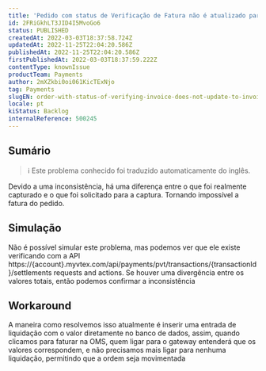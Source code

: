 ```yaml
---
title: 'Pedido com status de Verificação de Fatura não é atualizado para Faturação.'
id: 2FRiGkhLT3JID4I5MvoGo6
status: PUBLISHED
createdAt: 2022-03-03T18:37:58.724Z
updatedAt: 2022-11-25T22:04:20.586Z
publishedAt: 2022-11-25T22:04:20.586Z
firstPublishedAt: 2022-03-03T18:37:59.222Z
contentType: knownIssue
productTeam: Payments
author: 2mXZkbi0oi061KicTExNjo
tag: Payments
slugEN: order-with-status-of-verifying-invoice-does-not-update-to-invoiced
locale: pt
kiStatus: Backlog
internalReference: 500245
---
```


## Sumário

>ℹ️ Este problema conhecido foi traduzido automaticamente do inglês.


Devido a uma inconsistência, há uma diferença entre o que foi realmente capturado e o que foi solicitado para a captura. Tornando impossível a fatura do pedido.



## Simulação


Não é possível simular este problema, mas podemos ver que ele existe verificando com a API https://{account}.myvtex.com/api/payments/pvt/transactions/{transactionId}/settlements requests and actions.
Se houver uma divergência entre os valores totais, então podemos confirmar a inconsistência




## Workaround


A maneira como resolvemos isso atualmente é inserir uma entrada de liquidação com o valor diretamente no banco de dados, assim, quando clicamos para faturar na OMS, quem ligar para o gateway entenderá que os valores correspondem, e não precisamos mais ligar para nenhuma liquidação, permitindo que a ordem seja movimentada

